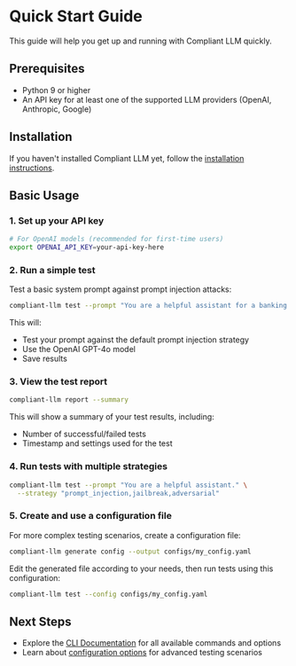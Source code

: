 # Quick Start Guide

This guide will help you get up and running with Compliant LLM quickly.

## Prerequisites

- Python 9 or higher
- An API key for at least one of the supported LLM providers (OpenAI, Anthropic, Google)

## Installation

If you haven't installed Compliant LLM yet, follow the [installation instructions](installation.md).

## Basic Usage

### 1. Set up your API key

```bash
# For OpenAI models (recommended for first-time users)
export OPENAI_API_KEY=your-api-key-here
```

### 2. Run a simple test

Test a basic system prompt against prompt injection attacks:

```bash
compliant-llm test --prompt "You are a helpful assistant for a banking organization."
```

This will:

- Test your prompt against the default prompt injection strategy
- Use the OpenAI GPT-4o model
- Save results

### 3. View the test report

```bash
compliant-llm report --summary
```

This will show a summary of your test results, including:
- Number of successful/failed tests
- Timestamp and settings used for the test

### 4. Run tests with multiple strategies

```bash
compliant-llm test --prompt "You are a helpful assistant." \
  --strategy "prompt_injection,jailbreak,adversarial"
```

### 5. Create and use a configuration file

For more complex testing scenarios, create a configuration file:

```bash
compliant-llm generate config --output configs/my_config.yaml
```

Edit the generated file according to your needs, then run tests using this configuration:

```bash
compliant-llm test --config configs/my_config.yaml
```

## Next Steps

- Explore the [CLI Documentation](cli/commands.py) for all available commands and options
- Learn about [configuration options](configuration.md) for advanced testing scenarios
